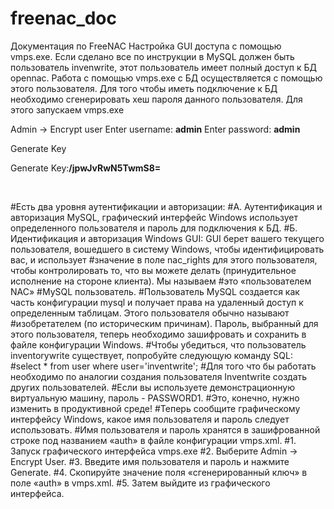 # freenac_doc
Документация по FreeNAC
Настройка GUI доступа с помощью vmps.exe.
Если сделано все по инструкции в MySQL должен быть пользователь invenwrite, этот пользователь имеет полный доступ к БД opennac.
Работа с помощью vmps.exe с БД осуществляется с помощью этого пользователя. Для того чтобы иметь подключение к БД необходимо сгенерировать хеш пароля данного пользователя. Для этого запускаем vmps.exe

Admin -> Encrypt user
Enter username: **admin**
Enter password: **admin**

Generate Key

Generate Key:**/jpwJvRwN5TwmS8=**

<vmps>
  <comment c="Sample vmps.xml configuration file for the NAC gui vmps.exe with Demo company. Change the server IP as appropriate"/>
  
  <settings company="RN-Purneftegaz"  StaticInvEnabled="0" NmapEnabled="1" AntiVirusEnabled="0"
  PatchCableEnabled="1"/>
	<mysql server="192.168.1.1" port="3306" 
        auth="**/jpwJvRwN5TwmS8=**" database="opennac" />
	<mssql-inv server="UnusedServer\UnusedInstance"  
        auth="XX" database="YYY" />        	
</vmps>














#Есть два уровня аутентификации и авторизации:
#А. Аутентификация и авторизация MySQL, графический интерфейс Windows использует определенного пользователя и пароль для подключения к БД.
#Б. Идентификация и авторизация Windows GUI: GUI берет вашего текущего пользователя, вошедшего в систему Windows, чтобы идентифицировать вас, и использует #значение в поле nac_rights для этого пользователя, чтобы контролировать то, что вы можете делать (принудительное исполнение на стороне клиента). Мы называем #это «пользователем NAC»
#MySQL пользователь.
#Пользователь MySQL создается как часть конфигурации mysql и получает права на удаленный доступ к определенным таблицам. Этого пользователя обычно называют #изобретателем (по историческим причинам). Пароль, выбранный для этого пользователя, теперь необходимо зашифровать и сохранить в файле конфигурации Windows.
#Чтобы убедиться, что пользователь inventorywrite существует, попробуйте следующую команду SQL:
#select * from user where user='inventwrite';
#Для того что бы работать необходимо по аналогии создания пользователя Inventwrite создать других пользователей.
#Если вы используете демонстрационную виртуальную машину, пароль - PASSWORD1. 
#Это, конечно, нужно изменить в продуктивной среде! 
#Теперь сообщите графическому интерфейсу Windows, какое имя пользователя и пароль следует использовать. 
#Имя пользователя и пароль хранятся в зашифрованной строке под названием «auth» в файле конфигурации vmps.xml. 
#1. Запуск графического интерфейса vmps.exe 
#2. Выберите Admin -> Encrypt User. 
#3. Введите имя пользователя и пароль и нажмите Generate. 
#4. Скопируйте значение поля «сгенерированный ключ» в поле «auth» в vmps.xml. 
#5. Затем выйдите из графического интерфейса.
